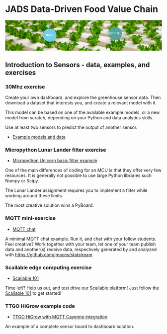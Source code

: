 # JADS Data-Driven Food Value Chain

![](images/sensor.png)

## Introduction to Sensors - data, examples, and exercises

### 30Mhz exercise

Create your own dashboard, and explore the greenhouse sensor data. Then download a dataset that interests you, and create a relevant model with it. 

This model can be based on one of the available example models, or a new model from scratch, depending on your Python and data analytics skills. 

Use at least two sensors to predict the output of another sensor.

* [Example models and data](30mhz)

### Micropython Lunar Lander filter exercise

* [Micropython Unicorn basic filter example](micropython)

One of the main differences of coding for an MCU is that they offer very few resources. It is generally not possible to use large Python libraries such Numpy or Scipy.

The Lunar Lander assignment requires you to implement a filter while working around these limits.

The most creative solution wins a PyBoard.

### MQTT mini-exercise

* [MQTT chat](mqtt)

A minimal MQTT chat example. Run it, and chat with your follow students. Feel creative? Work together with your team, let one of your team publish data and another(s) receive data, respectively generated by and analyzed with https://github.com/jmaces/statstream

### Scailable edge computing exercise

* [Scailable 101](https://github.com/scailable/sclbl-tutorials/blob/master/sclbl-101-getting-started/README.md)

Time left? Help us out, and test drive our Scailable platform! Just follow the [Scailable 101](https://github.com/scailable/sclbl-tutorials/blob/master/sclbl-101-getting-started/README.md) to get started! 

### TTGO HiGrow example code

* [TTGO HiGrow with MQTT Cayenne integration](higrow)

An example of a complete sensor board to dashboard solution. 



